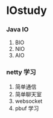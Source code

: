 # IOstudy

### Java IO

1. BIO
2. NIO
3. AIO

### netty 学习

1. 简单通信
2. 简单聊天室
3. websocket
4. pbuf 学习
